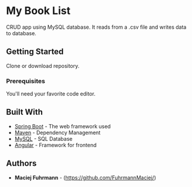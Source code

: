 # My Book List

CRUD app using MySQL database. It reads from a .csv file and writes data to database.

## Getting Started

Clone or download repository.

### Prerequisites

You'll need your favorite code editor.

## Built With

* [Spring Boot](https://docs.spring.io/spring-boot/docs/current/reference/htmlsingle/) - The web framework used
* [Maven](https://maven.apache.org/) - Dependency Management
* [MySQL](https://dev.mysql.com/doc/) - SQL Database
* [Angular](https://angular.io/docs) - Framework for frontend

## Authors

* **Maciej Fuhrmann** - (https://github.com/FuhrmannMaciej/)
